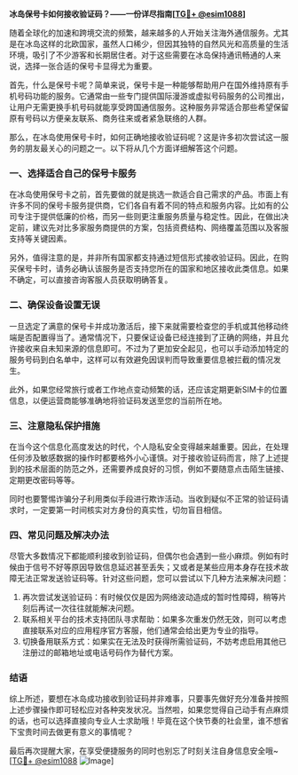 **冰岛保号卡如何接收验证码？——一份详尽指南[[TG💪+ @esim1088](https://t.me/s/esim1088)]**

随着全球化的加速和跨境交流的频繁，越来越多的人开始关注海外通信服务。尤其是在冰岛这样的北欧国家，虽然人口稀少，但因其独特的自然风光和高质量的生活环境，吸引了不少游客和长期居住者。对于这些需要在冰岛保持通讯畅通的人来说，选择一张合适的保号卡显得尤为重要。

首先，什么是保号卡呢？简单来说，保号卡是一种能够帮助用户在国外维持原有手机号码功能的服务。它通常由一些专门提供国际漫游或虚拟号码服务的公司推出，让用户无需更换手机号码就能享受跨国通信服务。这种服务非常适合那些希望保留原有号码以方便亲友联系、商务往来或者紧急联络的人群。

那么，在冰岛使用保号卡时，如何正确地接收验证码呢？这是许多初次尝试这一服务的朋友最关心的问题之一。以下将从几个方面详细解答这个问题。

### 一、选择适合自己的保号卡服务

在冰岛使用保号卡之前，首先要做的就是挑选一款适合自己需求的产品。市面上有许多不同的保号卡服务提供商，它们各自有着不同的特点和服务内容。比如有的公司专注于提供低廉的价格，而另一些则更注重服务质量与稳定性。因此，在做出决定前，建议先对比多家服务商提供的方案，包括资费结构、网络覆盖范围以及客服支持等关键因素。

另外，值得注意的是，并非所有国家都支持通过短信形式接收验证码。因此，在购买保号卡时，请务必确认该服务是否支持您所在的国家和地区接收此类信息。如果不确定，可以直接咨询客服人员获取明确答复。

### 二、确保设备设置无误

一旦选定了满意的保号卡并成功激活后，接下来就需要检查您的手机或其他移动终端是否配置得当了。通常情况下，只要保证设备已经连接到了正确的网络，并且允许接收来自未知来源的信息即可。不过为了更加安全起见，也可以手动添加特定的服务号码到白名单中，这样可以有效避免因误判而导致重要信息被拦截的情况发生。

此外，如果您经常旅行或者工作地点变动频繁的话，还应该定期更新SIM卡的位置信息，以便运营商能够准确地将验证码发送至您的当前所在地。

### 三、注意隐私保护措施

在当今这个信息化高度发达的时代，个人隐私安全变得越来越重要。因此，在处理任何涉及敏感数据的操作时都要格外小心谨慎。对于接收验证码而言，除了上述提到的技术层面的防范之外，还需要养成良好的习惯，例如不要随意点击陌生链接、定期更改密码等等。

同时也要警惕诈骗分子利用类似手段进行欺诈活动。当收到疑似不正常的验证码请求时，一定要第一时间核实对方身份的真实性，切勿盲目相信。

### 四、常见问题及解决办法

尽管大多数情况下都能顺利接收到验证码，但偶尔也会遇到一些小麻烦。例如有时候由于信号不好等原因导致信息延迟甚至丢失；又或者是某些应用本身存在技术故障无法正常发送验证码等。针对这些问题，您可以尝试以下几种方法来解决问题：

1. 再次尝试发送验证码：有时候仅仅是因为网络波动造成的暂时性障碍，稍等片刻后再试一次往往就能解决问题。
2. 联系相关平台的技术支持团队寻求帮助：如果多次重发仍然无效，则可以考虑直接联系对应的应用程序官方客服，他们通常会给出更为专业的指导。
3. 切换备用联系方式：如果实在无法及时获得所需验证码，不妨考虑启用其他已注册过的邮箱地址或电话号码作为替代方案。

### 结语

综上所述，要想在冰岛成功接收到验证码并非难事，只要事先做好充分准备并按照上述步骤操作即可轻松应对各种突发状况。当然啦，如果您觉得自己动手有点麻烦的话，也可以选择直接向专业人士求助哦！毕竟在这个快节奏的社会里，谁不想省下宝贵时间去做更有意义的事情呢？

最后再次提醒大家，在享受便捷服务的同时也别忘了时刻关注自身信息安全哦~ [[TG💪+ @esim1088](https://t.me/s/esim1088) ![Image](https://i.postimg.cc/4NQfJmqS/Snipaste-2025-05-13-00-14-12.png)]